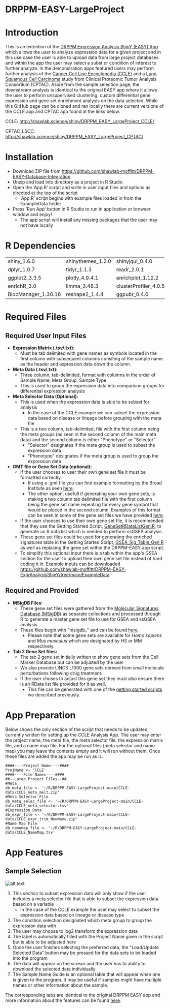 # DRPPM-EASY-LargeProject

# Introduction

This is an extention of the [DRPPM Expression Analysis ShinY (EASY) App](https://github.com/shawlab-moffitt/DRPPM-EASY-ExprAnalysisShinY) which allows the user to analyze expression data for a given project and in this use case the user is able to upload data from large project databases and within the app the user may select a subst or condition of interest to further analyze. In the demonstration apps featured users may perform further analysis of the [Cancer Cell Line Encyclopedia (CCLE)](https://sites.broadinstitute.org/ccle/) and a [Lung Squamous Cell Carcinoma](https://www.sciencedirect.com/science/article/pii/S0092867421008576?via%3Dihub) study from Clinical Proteomic Tumor Analysis Consortium (CPTAC). Aside from the sample selection page, the downstream analysis is identical to the original EASY app where it allows the user to perform unsupervised clustering, custom differential gene expression and gene set enrichment analysis on the data selected. While this GitHub page can be cloned and ran locally there are current versions of the CCLE app and CPTAC app found at the links below.

CCLE: http://shawlab.science/shiny/DRPPM_EASY_LargeProject_CCLE/

CPTAC_LSCC: http://shawlab.science/shiny/DRPPM_EASY_LargeProject_CPTAC/

# Installation

* Download ZIP file from https://github.com/shawlab-moffitt/DRPPM-EASY-Database-Integration
* Unzip and load into directory as a project in R Studio
* Open the ‘App.R’ script and write in user input files and options as directed at the top of the script
  * ‘App.R’ script begins with example files loaded in from the ExampleData folder
* Press ‘Run App’ button in R Studio to run in application or browser window and enjoy!
  * The app script will install any missing packages that the user may not have locally

# R Dependencies

|  |  |  |  |  |
| --- | --- | --- | --- | --- |
| shiny_1.6.0 | shinythemes_1.2.0 | shinyjqui_0.4.0 | shinycssloaders_1.0.0 | tools_4.1.0 |
| dplyr_1.0.7 | tidyr_1.1.3 | readr_2.0.1 | tibble_3.1.3 | DT_0.18 |
| ggplot2_3.3.5 | plotly_4.9.4.1 | enrichplot_1.12.2 | pheatmap_1.0.12 | ggrepel_0.9.1 |
| enrichR_3.0 | limma_3.48.3 | clusterProfiler_4.0.5 | limma_3.48.3 | GSVA_1.40.1 |
| BiocManager_1.30.16 | reshape2_1.4.4 | ggpubr_0.4.0 |  |  |

# Required Files

## Required User Input Files

* **Expression Matrix (.tsv/.txt):**
  * Must be tab delimited with gene names as symbols located in the first column with subsequent columns consiting of the sample name as the header and expression data down the column.
* **Meta Data (.tsv/.txt):**
  * Three column, tab-delimited, format with columns in the order of Sample Name, Meta Group, Sample Type
  * This is used to group the expression data into comparison groups for differential expression analysis
* **Meta Selector Data (Optional):**
  * This is used when the expression data is able to be subset for analysis
    * In the case of the CCLE example we can subset the expression data based on disease or lineage before grouping with the meta file
  * This is a two column, tab-delimited, file with the first column being the meta groups (as seen in the second column of the main meta data) and the second column is either "Phenotype" or "Selector"
    * "Selector" designates if the meta group is used to subset the expression data
    * "Phenotype" designates if the meta group is used to group the expression data
* **GMT file or Gene Set Data (optional):**
  * If the user chooses to user their own gene set file it must be formatted correctly.
    * If using a .gmt file you can find example formatting by the Broad Institute as seen [here](https://software.broadinstitute.org/cancer/software/gsea/wiki/index.php/Data_formats#GMT:_Gene_Matrix_Transposed_file_format_.28.2A.gmt.29).
    * The other option, usefull if generating your own gene sets, is making a two column tab delimited file with the first column being the gene set name repeating for every gene symbol that would be placed in the second column. Examples of this format can be seen in some of the gene set files we have provided [here](https://github.com/shawlab-moffitt/DRPPM-EASY-ExprAnalysisShinY/tree/main/GeneSets).
  * If the user chooses to use their own gene set file, it is recommended that they use the Getting Started Script, [GeneSetRDataListGen.R](https://github.com/shawlab-moffitt/DRPPM-EASY-ExprAnalysisShinY/blob/main/GettingStartedScripts/GeneSetRDataListGen.R), to generate an R data list which is needed to perform ssGSEA analysis.
  * These gene set files could be used for generating the enriched signatures table in the Getting Started Script, [GSEA_Sig_Table_Gen.R](https://github.com/shawlab-moffitt/DRPPM-EASY-ExprAnalysisShinY/blob/main/GettingStartedScripts/GSEA_Sig_Table_Gen.R) as well as replacing the gene set within the DRPPM-EASY app script.
  * To simplify this optional input there is a tab within the app's GSEA section for the user to upload their own gene set file instead of hard coding it in.
Example inputs can be downloaded https://github.com/shawlab-moffitt/DRPPM-EASY-ExprAnalysisShinY/tree/main/ExampleData

## Required and Provided

* **MSigDB Files:** 
  * These gene set files were gathered from the [Molecular Signatures Database (MSigDB)](http://www.gsea-msigdb.org/gsea/msigdb/index.jsp) as separate collections and processed through R to generate a master gene set file to use for GSEA and ssGSEA analysis.
  * These files begin with "msigdb_" and can be found [here](https://github.com/shawlab-moffitt/DRPPM-EASY-ExprAnalysisShinY/tree/main/GeneSets).
    * Please note that some gene sets are available for *Homo sapiens* and *Mus musculus* which are designated by HS or MM respectively.
* **Tab 2 Gene Set files:**
  * The tab 2 gene set initially written to show gene sets from the Cell Marker Database but can be adjusted by the user
  * We also provide LINCS L1000 gene sets derived from small molecule perturbations following drug treatment.
  * If the user choses to adjust this gene set they must also ensure there is an RData list file provided for it as well.
    * This file can be generated with one of the [getting started scripts](https://github.com/shawlab-moffitt/DRPPM-EASY-ExprAnalysisShinY/blob/main/GettingStartedScripts/GeneSetRDataListGen.R) we described previously.

# App Preparation

Below shows the only section of the script that needs to be updated, currently written for setting up the CCLE Analysis App. The user may enter the project name, the meta file, the meta selector file, the expression matrix file, and a name map file. For the optional files (meta selector and name map) you may leave the contents empty and it will run without them. Once these files are added the app may be run as is.

```
####----Project Name----####
ProjName <- 'CCLE'
####----File Names----####
##--Large Project Files--##
#Meta
db_meta_file <- '~/R/DRPPM-EASY-LargeProject-main/CCLE-data/CCLE_meta_melt.zip'
#Meta Selector File
db_meta_selec_file <- '~/R/DRPPM-EASY-LargeProject-main/CCLE-data/CCLE_meta_selector.tsv'
#Expression Data
db_expr_file <- '~/R/DRPPM-EASY-LargeProject-main/CCLE-data/CCLE_expr_trim_NewName.zip'
#Name Map File
db_namemap_file <- '~/R/DRPPM-EASY-LargeProject-main/CCLE-data/CCLE_NameMap.tsv'
```

# App Features

## Sample Selection

![alt text](https://github.com/shawlab-moffitt/DRPPM-EASY-LargeProject/blob/main/AppDemo_Pictures/DRPPM_EASY_SampleSelection.png?raw=true)

1. This section to subset expression data will only show if the user includes a meta selector file that is able to subset the expression data based on a variable
   * In the case of the CCLE example the user may select to subset the expression data based on lineage or disease type
2. The condition selection designated which meta group to group the expression data with
3. The user may choose to log2 transform the expression data
4. The label is automatically filled with the Project Name given in the script but is able to be adjusted here
5. Once the user finishes selecting the preferred data, the "Load/Update Selected Data" button may be pressed for the data sets to be loaded into the program
6. The data will appear on the screan and the user has to ability to download the selected data individually
7. The Sample Name Guide is an optional table that will appear when one is given to the program. It may be useful if samples might have multiple names or other information about the sample.

The corresponding tabs are identical to the original DRPPM EASY app and more information about the features can be found [here](https://github.com/shawlab-moffitt/DRPPM-EASY-ExprAnalysisShinY).
